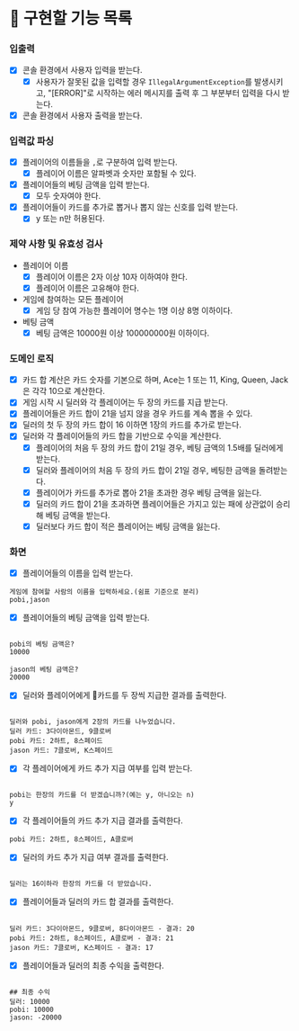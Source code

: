# 📝 구현할 기능 목록
### 입출력
- [X] 콘솔 환경에서 사용자 입력을 받는다.
  - [X] 사용자가 잘못된 값을 입력할 경우 `IllegalArgumentException`를 발생시키고, "[ERROR]"로 시작하는 에러 메시지를 출력 후 그 부분부터 입력을 다시 받는다.
- [X] 콘솔 환경에서 사용자 출력을 받는다.

### 입력값 파싱

- [X] 플레이어의 이름들을 `,`로 구분하여 입력 받는다.
  - [X] 플레이어 이름은 알파벳과 숫자만 포함될 수 있다.
- [X] 플레이어들의 베팅 금액을 입력 받는다.
  - [X] 모두 숫자여야 한다.
- [X] 플레이어들이 카드를 추가로 뽑거나 뽑지 않는 신호를 입력 받는다.
  - [X] y 또는 n만 허용된다.

### 제약 사항 및 유효성 검사
- 플레이어 이름
  - [X] 플레이어 이름은 2자 이상 10자 이하여야 한다.
  - [X] 플레이어 이름은 고유해야 한다.
- 게임에 참여하는 모든 플레이어
  - [X] 게임 당 참여 가능한 플레이어 명수는 1명 이상 8명 이하이다.
- 베팅 금액
  - [X] 베팅 금액은 10000원 이상 100000000원 이하이다.

### 도메인 로직

- [X] 카드 합 계산은 카드 숫자를 기본으로 하며, Ace는 1 또는 11, King, Queen, Jack은 각각 10으로 계산한다.
- [X] 게임 시작 시 딜러와 각 플레이어는 두 장의 카드를 지급 받는다.
- [X] 플레이어들은 카드 합이 21을 넘지 않을 경우 카드를 계속 뽑을 수 있다.
- [X] 딜러의 첫 두 장의 카드 합이 16 이하면 1장의 카드를 추가로 받는다.
- [X] 딜러와 각 플레이어들의 카드 합을 기반으로 수익을 계산한다.
  - [X] 플레이어의 처음 두 장의 카드 합이 21일 경우, 베팅 금액의 1.5배를 딜러에게 받는다.
  - [X] 딜러와 플레이어의 처음 두 장의 카드 합이 21일 경우, 베팅한 금액을 돌려받는다.
  - [X] 플레이어가 카드를 추가로 뽑아 21을 초과한 경우 베팅 금액을 잃는다.
  - [X] 딜러의 카드 합이 21을 초과하면 플레이어들은 가지고 있는 패에 상관없이 승리해 베팅 금액을 받는다.
  - [X] 딜러보다 카드 합이 적은 플레이어는 베팅 금액을 잃는다.

### 화면
- [X] 플레이어들의 이름을 입력 받는다.
```
게임에 참여할 사람의 이름을 입력하세요.(쉼표 기준으로 분리)
pobi,jason
```
- [X] 플레이어들의 베팅 금액을 입력 받는다.
```

pobi의 베팅 금액은?
10000 

jason의 베팅 금액은?
20000 
```

- [X] 딜러와 플레이어에게 카드를 두 장씩 지급한 결과를 출력한다.
```

딜러와 pobi, jason에게 2장의 카드를 나누었습니다.
딜러 카드: 3다이아몬드, 9클로버
pobi 카드: 2하트, 8스페이드
jason 카드: 7클로버, K스페이드
```

- [X] 각 플레이어에게 카드 추가 지급 여부를 입력 받는다.
```

pobi는 한장의 카드를 더 받겠습니까?(예는 y, 아니오는 n)
y
```

- [X] 각 플레이어들의 카드 추가 지급 결과를 출력한다.
```
pobi 카드: 2하트, 8스페이드, A클로버
```

- [X] 딜러의 카드 추가 지급 여부 결과를 출력한다.
```

딜러는 16이하라 한장의 카드를 더 받았습니다.
```

- [X] 플레이어들과 딜러의 카드 합 결과를 출력한다.
```

딜러 카드: 3다이아몬드, 9클로버, 8다이아몬드 - 결과: 20
pobi 카드: 2하트, 8스페이드, A클로버 - 결과: 21
jason 카드: 7클로버, K스페이드 - 결과: 17
```

- [X] 플레이어들과 딜러의 최종 수익을 출력한다.
```

## 최종 수익
딜러: 10000
pobi: 10000
jason: -20000
```